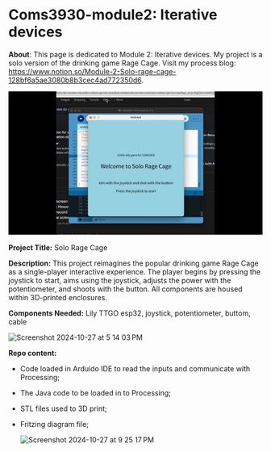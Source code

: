 # Coms3930-module2: Iterative devices

**About**:
This page is dedicated to Module 2: Iterative devices. My project is a solo version of the drinking game Rage Cage. Visit my process blog: https://www.notion.so/Module-2-Solo-rage-cage-128bf6a5ae3080b8b3cec4ad772350d6.

<div align="center">
 
![Demo GIF](demo2.gif)

</div>


**Project Title:** Solo Rage Cage 

**Description:** This project reimagines the popular drinking game Rage Cage as a single-player interactive experience. The player begins by pressing the joystick to start, aims using the joystick, adjusts the power with the potentiometer, and shoots with the button. All components are housed within 3D-printed enclosures.

**Components Needed:** Lily TTGO esp32, joystick, potentiometer, buttom, cable 

![Screenshot 2024-10-27 at 5 14 03 PM](https://github.com/user-attachments/assets/71fe43c9-b6ab-4746-9aa0-c64d078f9700)


**Repo content:** 
- Code loaded in Arduido IDE to read the inputs and communicate with Processing;
- The Java code to be loaded in to Processing;
- STL files used to 3D print;
- Fritzing diagram file;

  <img width="527" alt="Screenshot 2024-10-27 at 9 25 17 PM" src="https://github.com/user-attachments/assets/c40dda98-338b-4137-8de0-c840017d022d">

